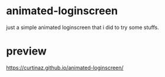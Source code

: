 # animated-loginscreen
just a simple animated loginscreen that i did to try some stuffs.

# preview
https://curtinaz.github.io/animated-loginscreen/
